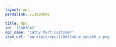 ```yaml
---
layout: npc
permalink: /11003042

title: Npc
id: '11003042'
npc_name: 'Cathy Mart Customer'
icon_url: 'portrait/npc/11001546_m_zabeth_p.png'
---
```

